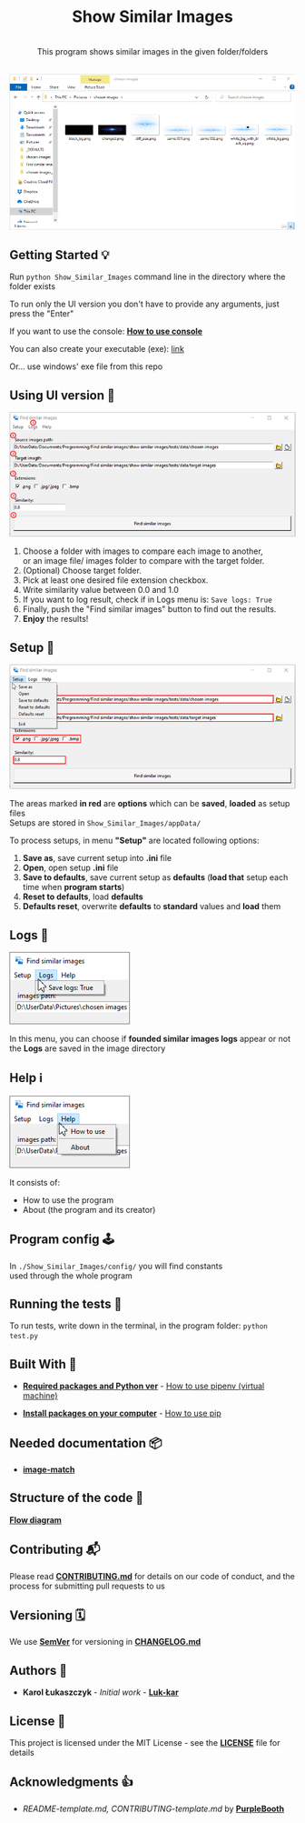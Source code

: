 <h1 align="center">Show Similar Images</h1>

<div align="center">
</br>This program shows similar images in the given folder/folders
</br>
</br>
</div>

![how_program_works](docs/images/how_it_works.gif)

## Getting Started 💡

Run `python Show_Similar_Images` command line in the directory where the folder exists

To run only the UI version you don't have to provide any arguments, just press the "Enter"

If you want to use the console: [**How to use console**](docs/How_to_use_console.md)

You can also create your executable (exe): [link](https://www.youtube.com/watch?v=UZX5kH72Yx4)

Or... use windows' exe file from this repo

## Using UI version 👀

![main window](docs/images/How_to_use.png)

1. Choose a folder with images to compare each image to another,</br>
   or an image file/ images folder to compare with the target folder.
2. (Optional) Choose target folder.
3. Pick at least one desired file extension checkbox.
4. Write similarity value between 0.0 and 1.0
5. If you want to log result, check if in Logs menu is: `Save logs: True`
6. Finally, push the "Find similar images" button to find out the results.
7. **Enjoy** the results!

## Setup 💾

![setup menu](docs/images/Setup.png)

The areas marked **in red** are **options** which can be **saved**, **loaded** as setup files  
Setups are stored in `Show_Similar_Images/appData/`

To process setups, in menu **"Setup"** are located following options:

1. **Save as**, save current setup into **.ini** file
2. **Open**, open setup **.ini** file
3. **Save to defaults**, save current setup as **defaults** (**load that** setup each time when **program starts**)
4. **Reset to defaults**, load **defaults**
5. **Defaults reset**, overwrite **defaults** to **standard** values and **load** them

## Logs 📜

![logs menu](docs/images/Logs.png)

In this menu, you can choose if **founded similar images logs** appear or not  
the **Logs** are saved in the image directory

## Help ℹ️

![help menu](docs/images/Help.png)

It consists of:

- How to use the program
- About (the program and its creator)

## Program config 🕹️

In `./Show_Similar_Images/config/` you will find constants  
used through the whole program

## Running the tests 🧪

To run tests, write down in the terminal, in the program folder:
`python test.py`

## Built With 🧰

- [**Required packages and Python ver**](Pipfile) - [How to use pipenv (virtual machine)](https://pipenv-fork.readthedocs.io/en/latest/basics.html)

- [**Install packages on your computer**](requirements.txt) - [How to use pip](https://pip.pypa.io/en/latest/user_guide/#requirements-files)

## Needed documentation 📦

- [**image-match**](https://image-match.readthedocs.io/en/latest/index.html)

## Structure of the code 🧭

[**Flow diagram**](docs/images/simpified_model_of_program.png)

## Contributing 📬

Please read [**CONTRIBUTING.md**](docs/CONTRIBUTING.md) for details on our code of conduct, and the process for submitting pull requests to us

## Versioning 🗓️

We use [**SemVer**](http://semver.org/) for versioning in [**CHANGELOG.md**](docs/CHANGELOG.md)

## Authors 🎈

- **Karol Łukaszczyk** - _Initial work_ - [**Luk-kar**](https://github.com/Luk-kar)

## License 📜

This project is licensed under the MIT License - see the [**LICENSE**](docs/LICENSE) file for details

## Acknowledgments 👍

- _README-template.md, CONTRIBUTING-template.md_ by [**PurpleBooth**](https://gist.github.com/PurpleBooth)
